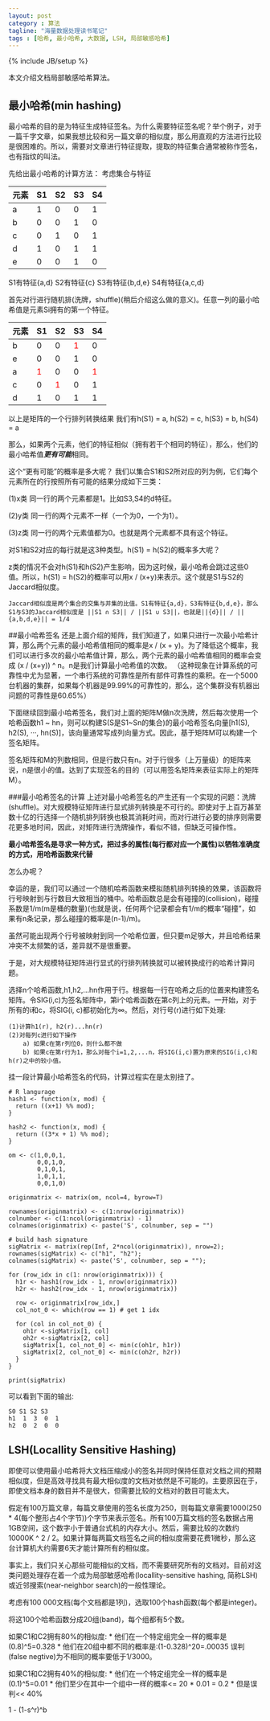 ```yaml
---
layout: post
category : 算法
tagline: "海量数据处理读书笔记"
tags : [哈希, 最小哈希, 大数据, LSH, 局部敏感哈希]
---
```

{% include JB/setup %}

本文介绍文档局部敏感哈希算法。

## 最小哈希(min hashing)
最小哈希的目的是为特征生成特征签名。为什么需要特征签名呢？举个例子，对于一篇千字文章，如果我想比较和另一篇文章的相似度，那么用直观的方法进行比较是很困难的。所以，需要对文章进行特征提取，提取的特征集合通常被称作签名，也有指纹的叫法。

先给出最小哈希的计算方法：
考虑集合与特征

元素| S1|S2|S3|S4
-----|---|---|---|---
a|1|0|0|1
b|0|0|1|0
c|0|1|0|1
d|1|0|1|1
e|0|0|1|0

S1有特征{a,d}
S2有特征{c}
S3有特征{b,d,e}
S4有特征{a,c,d}

首先对行进行随机排(洗牌，shuffle)(稍后介绍这么做的意义)。任意一列的最小哈希值是元素Si拥有的第一个特征。

元素| S1|S2|S3|S4
-----|---|---|---|---
b|0|0|<font color="#F00">1</font>|0
e|0|0|1|0
a|<font color="#F00">1</font>|0|0|<font color="#F00">1</font>
c|0|<font color="#F00">1</font>|0|1
d|1|0|1|1

以上是矩阵的一个行排列转换结果
我们有h(S1) = a, h(S2) = c, h(S3) = b, h(S4) = a

那么，如果两个元素，他们的特征相似（拥有若干个相同的特征），那么，他们的最小哈希值***更有可能***相同。

这个“更有可能”的概率是多大呢？
我们以集合S1和S2所对应的列为例，它们每个元素所在的行按照所有可能的结果分成如下三类：

(1)x类
	同一行的两个元素都是1。比如S3,S4的d特征。

(2)y类
	同一行的两个元素不一样（一个为0，一个为1）。

(3)z类
	同一行的两个元素值都为0。也就是两个元素都不具有这个特征。

对S1和S2对应的每行就是这3种类型。h(S1) = h(S2)的概率多大呢？

z类的情况不会对h(S1)和h(S2)产生影响，因为这时候，最小哈希会跳过这些0值。所以，h(S1) = h(S2)的概率可以用x / (x+y)来表示。这个就是S1与S2的Jaccard相似度。

	Jaccard相似度是两个集合的交集与并集的比值。S1有特征{a,d}，S3有特征{b,d,e}，那么S1与S3的Jaccard相似度是 ||S1 ∩ S3|| / ||S1 ∪ S3||，也就是||{d}|| / ||{a,b,d,e}|| = 1/4


##最小哈希签名
还是上面介绍的矩阵，我们知道了，如果只进行一次最小哈希计算，那么两个元素的最小哈希值相同的概率是x / (x + y)。为了降低这个概率，我们可以进行多次的最小哈希值计算，那么，两个元素的最小哈希值相同的概率会变成 (x / (x+y)) ^ n。n是我们计算最小哈希值的次数。 （这种现象在计算系统的可靠性中尤为显著，一个串行系统的可靠性是所有部件可靠性的乘积。在一个5000台机器的集群，如果每个机器是99.99%的可靠性的，那么，这个集群没有机器出问题的可靠性是60.65%）

下面继续回到最小哈希签名，我们对上面的矩阵M做n次洗牌，然后每次使用一个哈希函数h1 ~ hn，则可以构建S(S是S1~Sn的集合)的最小哈希签名向量[h1(S), h2(S), ···, hn(S)]，该向量通常写成列向量方式。因此，基于矩阵M可以构建一个签名矩阵。

签名矩阵和M的列数相同，但是行数只有n。对于行很多（上万量级）的矩阵来说，n是很小的值。达到了实现签名的目的（可以用签名矩阵来表征实际上的矩阵M）。

###最小哈希签名的计算
上述对最小哈希签名的产生还有一个实现的问题：洗牌(shuffle)。对大规模特征矩阵进行显式排列转换是不可行的。即使对于上百万甚至数十亿的行选择一个随机排列转换也极其消耗时间，而对行进行必要的排序则需要花更多地时间，因此，对矩阵进行洗牌操作，看似不错，但缺乏可操作性。


**最小哈希签名是寻求一种方式，把过多的属性(每行都对应一个属性)以牺牲准确度的方式，用哈希函数来代替**

怎么办呢？

幸运的是，我们可以通过一个随机哈希函数来模拟随机排列转换的效果，该函数将行号映射到与行数目大致相当的桶中。哈希函数总是会有碰撞的(collision)，碰撞系数是1/m(m是桶的数量)(也就是说，任何两个记录都会有1/m的概率“碰撞”，如果有n条记录，那么碰撞的概率是(n-1)/m)。

虽然可能出现两个行号被映射到同一个哈希位置，但只要m足够大，并且哈希结果冲突不太频繁的话，差异就不是很重要。

于是，对大规模特征矩阵进行显式的行排列转换就可以被转换成行的哈希计算问题。


选择n个哈希函数,h1,h2,...hn作用于行。根据每一行在哈希之后的位置来构建签名矩阵。令SIG(i,c)为签名矩阵中，第i个哈希函数在第c列上的元素。一开始，对于所有的i和c，将SIG(i, c)都初始化为∞。然后，对行号(r)进行如下处理:

	(1)计算h1(r), h2(r)...hn(r)
	(2)对每列c进行如下操作
		a) 如果c在第r列位0，则什么都不做
		b) 如果c在第r行为1，那么对每个i=1,2,...n，将SIG(i,c)置为原来的SIG(i,c)和h(r)之中的较小值。


挂一段计算最小哈希签名的代码，计算过程实在是太别扭了。

	# R langurage
	hash1 <- function(x, mod) {
	  return ((x+1) %% mod);
	}

	hash2 <- function(x, mod) {
	  return ((3*x + 1) %% mod);
	}

	om <- c(1,0,0,1,
	        0,0,1,0,
	        0,1,0,1,
	        1,0,1,1,
	        0,0,1,0)

	originmatrix <- matrix(om, ncol=4, byrow=T)

	rownames(originmatrix) <- c(1:nrow(originmatrix))
	colnumber <- c(1:ncol(originmatrix) - 1)
	colnames(originmatrix) <- paste('S', colnumber, sep = "")

	# build hash signature
	sigMatrix <- matrix(rep(Inf, 2*ncol(originmatrix)), nrow=2);
	rownames(sigMatrix) <- c("h1", "h2");
	colnames(sigMatrix) <- paste('S', colnumber, sep = "");

	for (row_idx in c(1: nrow(originmatrix))) {
	  h1r <- hash1(row_idx - 1, nrow(originmatrix))
	  h2r <- hash2(row_idx - 1, nrow(originmatrix))
	  
	  row <- originmatrix[row_idx,]
	  col_not_0 <- which(row == 1) # get 1 idx
	  
	  for (col in col_not_0) {
	    oh1r <-sigMatrix[1, col]
	    oh2r <-sigMatrix[2, col]
	    sigMatrix[1, col_not_0] <- min(c(oh1r, h1r))
	    sigMatrix[2, col_not_0] <- min(c(oh2r, h2r))
	  }
	}

	print(sigMatrix)


可以看到下面的输出:

	S0 S1 S2 S3
	h1  1  3  0  1
	h2  0  2  0  0


## LSH(Locallity Sensitive Hashing)

即使可以使用最小哈希将大文档压缩成小的签名并同时保持任意对文档之间的预期相似度，但是高效寻找具有最大相似度的文档对依然是不可能的。主要原因在于，即使文档本身的数目并不是很大，但需要比较的文档对的数目可能太大。

假定有100万篇文章，每篇文章使用的签名长度为250，则每篇文章需要1000(250 * 4(每个整形占4个字节))个字节来表示签名。所有100万篇文档的签名数据占用1GB空间，这个数字小于普通台式机的内存大小。然后，需要比较的次数约10000K  ^ 2 / 2。如果计算每两篇文档签名之间的相似度需要花费1微秒，那么这台计算机大约需要6天才能计算所有的相似度。

事实上，我们只关心那些可能相似的文档，而不需要研究所有的文档对。目前对这类问题处理存在着一个成为局部敏感哈希(locallity-sensitive hashing, 简称LSH)或近邻搜索(near-neighbor search)的一般性理论。







考虑有100 000文档(每个文档都是1列)，选取100个hash函数(每个都是integer)。

将这100个哈希函数分成20组(band)，每个组都有5个数。

如果C1和C2拥有80%的相似度:
	* 他们在一个特定组完全一样的概率是 (0.8)^5=0.328
	* 他们在20组中都不同的概率是:(1-0.328)^20=.00035
		误判(false negtive)为不相同的概率要低于1/3000。

如果C1和C2拥有40%的相似度:
	* 他们在一个特定组完全一样的概率是 (0.1)^5=0.01
	* 他们至少在其中一个组中一样的概率<= 20 * 0.01 = 0.2
	* 但是误判<< 40%

1 - (1-s^r)^b